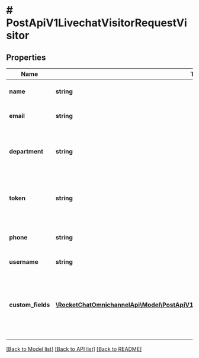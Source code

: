 # # PostApiV1LivechatVisitorRequestVisitor

## Properties

Name | Type | Description | Notes
------------ | ------------- | ------------- | -------------
**name** | **string** | The visitor&#39;s name. | [optional]
**email** | **string** | The visitor&#39;s email. | [optional]
**department** | **string** | The department that the visitor wants to register to. | [optional]
**token** | **string** | Enter a random unique string as the visitor token. |
**phone** | **string** | The visitor&#39;s phone number. | [optional]
**username** | **string** | The agent&#39;s username. | [optional]
**custom_fields** | [**\RocketChatOmnichannelApi\Model\PostApiV1LivechatVisitorRequestVisitorCustomFieldsInner[]**](PostApiV1LivechatVisitorRequestVisitorCustomFieldsInner.md) | Enter the custom field key, value, and whether you want to overwrite this information. | [optional]

[[Back to Model list]](../../README.md#models) [[Back to API list]](../../README.md#endpoints) [[Back to README]](../../README.md)
